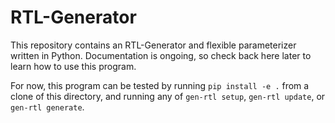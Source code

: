 # RTL-Generator

This repository contains an RTL-Generator and flexible parameterizer written in Python. Documentation is ongoing, so check back here later to learn how to use this program.

For now, this program can be tested by running `pip install -e .` from a clone of this directory, and running any of `gen-rtl setup`, `gen-rtl update`, or `gen-rtl generate`.
